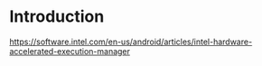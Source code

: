# Introduction #

https://software.intel.com/en-us/android/articles/intel-hardware-accelerated-execution-manager